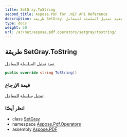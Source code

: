 ```yaml
---
title: SetGray.ToString
second_title: Aspose.PDF for .NET API Reference
description: طريقة SetGray. تعيد تمثيل السلسلة للمعامل
type: docs
weight: 50
url: /ar/net/aspose.pdf.operators/setgray/tostring/
---
```

## طريقة SetGray.ToString

تعيد تمثيل السلسلة للمعامل.

```csharp
public override string ToString()
```

### قيمة الإرجاع

تمثيل سلسلة للمعامل.

### انظر أيضًا

* class [SetGray](../)
* namespace [Aspose.Pdf.Operators](../../../aspose.pdf.operators/)
* assembly [Aspose.PDF](../../../)